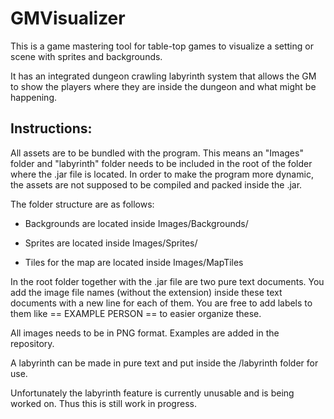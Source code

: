 GMVisualizer
============

This is a game mastering tool for table-top games to visualize a setting or scene with sprites and backgrounds.

It has an integrated dungeon crawling labyrinth system that allows the GM to show the players where they are inside the dungeon and what might be happening.

Instructions:
-------------

All assets are to be bundled with the program. This means an "Images" folder and "labyrinth" folder needs to be included in the root of the folder where the .jar file is located. In order to make the program more dynamic, the assets are not supposed to be compiled and packed inside the .jar.

The folder structure are as follows:

+ Backgrounds are located inside Images/Backgrounds/

+ Sprites are located inside Images/Sprites/

+ Tiles for the map are located inside Images/MapTiles

In the root folder together with the .jar file are two pure text documents. You add the image file names (without the extension) inside these text documents with a new line for each of them. You are free to add labels to them like == EXAMPLE PERSON == to easier organize these.

All images needs to be in PNG format. Examples are added in the repository.

A labyrinth can be made in pure text and put inside the /labyrinth folder for use.

Unfortunately the labyrinth feature is currently unusable and is being worked on. Thus this is still work in progress.


